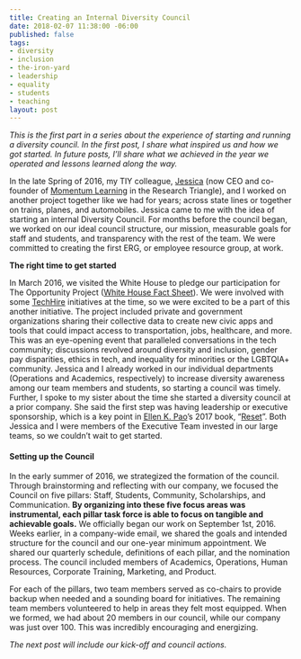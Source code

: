 ```yaml
---
title: Creating an Internal Diversity Council
date: 2018-02-07 11:38:00 -06:00
published: false
tags:
- diversity
- inclusion
- the-iron-yard
- leadership
- equality
- students
- teaching
layout: post
---
```


*This is the first part in a series about the experience of starting and running a diversity council. In the first post, I share what inspired us and how we got started. In future posts, I’ll share what we achieved in the year we operated and lessons learned along the way.*

In the late Spring of 2016, my TIY colleague, [Jessica](https://medium.com/r/?url=https%3A%2F%2Ftwitter.com%2FJessicaMitsch) (now CEO and co-founder of [Momentum Learning](https://medium.com/r/?url=http%3A%2F%2Fwww.momentumlearn.com%2F) in the Research Triangle), and I worked on another project together like we had for years; across state lines or together on trains, planes, and automobiles. Jessica came to me with the idea of starting an internal Diversity Council. For months before the council began, we worked on our ideal council structure, our mission, measurable goals for staff and students, and transparency with the rest of the team. We were committed to creating the first ERG, or employee resource group, at work.

**The right time to get started**

In March 2016, we visited the White House to pledge our participation for The Opportunity Project ([White House Fact Sheet](https://medium.com/r/?url=https%3A%2F%2Fobamawhitehouse.archives.gov%2Fthe-press-office%2F2016%2F03%2F07%2Ffact-sheet-white-house-launches-opportunity-project-utilizing-open-data)). We were involved with some [TechHire](https://medium.com/r/?url=http%3A%2F%2Ftechhire.org%2F) initiatives at the time, so we were excited to be a part of this another initiative. The project included private and government organizations sharing their collective data to create new civic apps and tools that could impact access to transportation, jobs, healthcare, and more. This was an eye-opening event that paralleled conversations in the tech community; discussions revolved around diversity and inclusion, gender pay disparities, ethics in tech, and inequality for minorities or the LGBTQIA\+ community. Jessica and I already worked in our individual departments (Operations and Academics, respectively) to increase diversity awareness among our team members and students, so starting a council was timely. Further, I spoke to my sister about the time she started a diversity council at a prior company. She said the first step was having leadership or executive sponsorship, which is a key point in [Ellen K. Pao](https://medium.com/r/?url=http%3A%2F%2Ftwitter.com%2Fekp)’s 2017 book, “[Reset](https://medium.com/r/?url=http%3A%2F%2Fa.co%2FgoZ328J)”. Both Jessica and I were members of the Executive Team invested in our large teams, so we couldn’t wait to get started.

#### **Setting up the Council**

In the early summer of 2016, we strategized the formation of the council. Through brainstorming and reflecting with our company, we focused the Council on five pillars: Staff, Students, Community, Scholarships, and Communication. **By organizing into these five focus areas was instrumental, each pillar task force is able to focus on tangible and achievable goals.** We officially began our work on September 1st, 2016. Weeks earlier, in a company-wide email, we shared the goals and intended structure for the council and our one-year minimum appointment. We shared our quarterly schedule, definitions of each pillar, and the nomination process. The council included members of Academics, Operations, Human Resources, Corporate Training, Marketing, and Product.

For each of the pillars, two team members served as co-chairs to provide backup when needed and a sounding board for initiatives. The remaining team members volunteered to help in areas they felt most equipped. When we formed, we had about 20 members in our council, while our company was just over 100. This was incredibly encouraging and energizing.

*The next post will include our kick-off and council actions.*